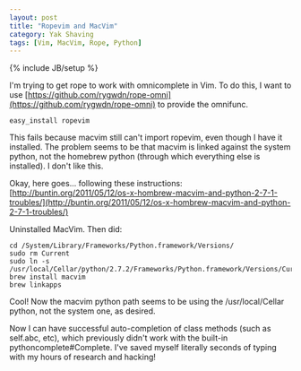 ```yaml
---
layout: post
title: "Ropevim and MacVim"
category: Yak Shaving
tags: [Vim, MacVim, Rope, Python]
---
```

{% include JB/setup %}

I'm trying to get rope to work with omnicomplete in Vim. To do this, I want to use [https://github.com/rygwdn/rope-omni](https://github.com/rygwdn/rope-omni) to provide the omnifunc.

	easy_install ropevim


This fails because macvim still can't import ropevim, even though I have it installed. The problem seems to be that macvim is linked against the system python, not the homebrew python (through which everything else is installed). I don't like this.

Okay, here goes... following these instructions:
[http://buntin.org/2011/05/12/os-x-hombrew-macvim-and-python-2-7-1-troubles/](http://buntin.org/2011/05/12/os-x-hombrew-macvim-and-python-2-7-1-troubles/)

Uninstalled MacVim. Then did:

	cd /System/Library/Frameworks/Python.framework/Versions/
	sudo rm Current
	sudo ln -s /usr/local/Cellar/python/2.7.2/Frameworks/Python.framework/Versions/Current
	brew install macvim
	brew linkapps

Cool! Now the macvim python path seems to be using the /usr/local/Cellar python, not the system one, as desired.

Now I can have successful auto-completion of class methods (such as
self.abc, etc), which previously didn't work with the built-in
pythoncomplete#Complete. I've saved myself literally seconds of typing
with my hours of research and hacking!
